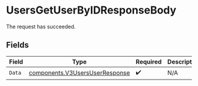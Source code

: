 # UsersGetUserByIDResponseBody

The request has succeeded.


## Fields

| Field                                                                            | Type                                                                             | Required                                                                         | Description                                                                      |
| -------------------------------------------------------------------------------- | -------------------------------------------------------------------------------- | -------------------------------------------------------------------------------- | -------------------------------------------------------------------------------- |
| `Data`                                                                           | [components.V3UsersUserResponse](../../models/components/v3usersuserresponse.md) | :heavy_check_mark:                                                               | N/A                                                                              |